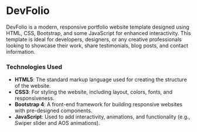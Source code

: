 # DevFolio

DevFolio is a modern, responsive portfolio website template designed using HTML, CSS, Bootstrap, and some JavaScript for enhanced interactivity. This template is ideal for developers, designers, or any creative professionals looking to showcase their work, share testimonials, blog posts, and contact information.

### Technologies Used

- **HTML5**: The standard markup language used for creating the structure of the website.
- **CSS3**: For styling the website, including layout, colors, fonts, and responsiveness.
- **Bootstrap 4**: A front-end framework for building responsive websites with pre-designed components.
- **JavaScript**: Used to add interactivity, animations, and functionality (e.g., Swiper slider and AOS animations).
